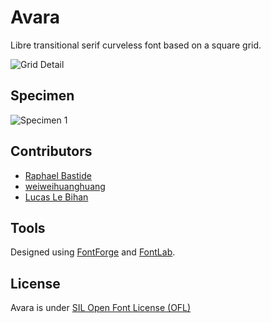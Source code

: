 # Avara

Libre transitional serif curveless font based on a square grid.

![Grid Detail](https://rawgit.com/raphaelbastide/Avara/master/documentation/images/grid-detail.svg)

## Specimen

![Specimen 1](https://rawgit.com/raphaelbastide/Avara/master/documentation/images/SPECIMEN2.svg)

## Contributors

- [Raphael Bastide](http://raphaelbastide.com)
- [weiweihuanghuang](https://github.com/weiweihuanghuang/)
- [Lucas Le Bihan](http://www.lucaslebihan.fr)

## Tools

Designed using [FontForge](http://fontforge.sourceforge.net/) and [FontLab](http://www.fontlab.com/).

## License

Avara is under [SIL Open Font License (OFL)](http://scripts.sil.org/cms/scripts/page.php?site_id=nrsi&id=OFL "SIL Open Font License")
